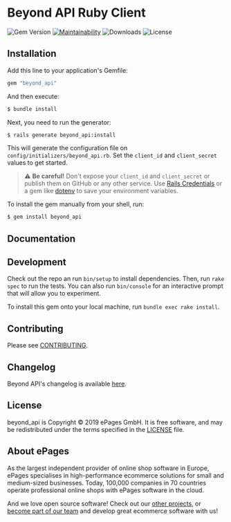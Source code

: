 # Beyond API Ruby Client

![Gem Version](https://img.shields.io/gem/v/beyond_api?label=gem%20version)
[![Maintainability](https://api.codeclimate.com/v1/badges/1d173fa0b393e8eaf2a2/maintainability)](https://codeclimate.com/github/ePages-de/beyond_api-ruby_client/maintainability)
![Downloads](https://img.shields.io/gem/dt/beyond_api)
![License](https://img.shields.io/github/license/ePages-de/beyond_api-ruby_client)

## Installation

Add this line to your application's Gemfile:

```ruby
gem "beyond_api"
```

And then execute:

```bash
$ bundle install
```

Next, you need to run the generator:

```bash
$ rails generate beyond_api:install
```

This will generate the configuration file on `config/initializers/beyond_api.rb`. Set the `client_id` and `client_secret` values to get started.

> ⚠️ **Be careful!** Don't expose your `client_id` and `client_secret` or publish them on GitHub or any other service. Use [Rails Credentials](https://guides.rubyonrails.org/security.html#custom-credentials) or a gem like [dotenv](https://github.com/bkeepers/dotenv) to save your environment variables.

To install the gem manually from your shell, run:

```bash
$ gem install beyond_api
```

## Documentation

## Development

Check out the repo an run `bin/setup` to install dependencies. Then, run `rake spec` to run the tests. You can also run `bin/console` for an interactive prompt that will allow you to experiment.

To install this gem onto your local machine, run `bundle exec rake install`.

## Contributing

Please see [CONTRIBUTING](https://github.com/ePages-de/beyond_api-ruby_client/blob/master/CONTRIBUTING.md).

## Changelog

Beyond API's changelog is available [here](https://github.com/ePages-de/beyond_api-ruby_client/blob/master/CHANGELOG.md).

## License

beyond_api is Copyright © 2019 ePages GmbH. It is free software, and may be redistributed under the terms specified in the [LICENSE](https://github.com/ePages-de/beyond_api-ruby_client/blob/master/LICENSE) file.

## About ePages

As the largest independent provider of online shop software in Europe, ePages specialises in high-performance ecommerce solutions for small and medium-sized businesses.
Today, 100,000 companies in 70 countries operate professional online shops with ePages software in the cloud.

And we love open source software!
Check out our [other projects](https://github.com/ePages-de), or [become part of our team](https://developer.epages.com/devjobs/) and develop great ecommerce software with us!